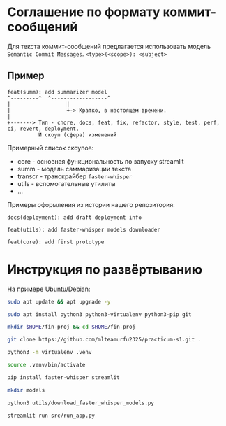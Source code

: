 # Соглашение по формату коммит-сообщений
Для текста коммит-сообщений предлагается использовать модель `Semantic Commit Messages`.
`<type>(<scope>): <subject>`
## Пример
```
feat(summ): add summarizer model 
^---------^  ^------------------^
|                  |
|                  +-> Кратко, в настоящем времени.
|
+-------> Тип - chore, docs, feat, fix, refactor, style, test, perf, ci, revert, deployment.
          И скоуп (сфера) изменений
```
Примерный список скоупов:
* core - основная функциональность по запуску streamlit
* summ - модель саммаризации текста
* transcr - транскрайбер `faster-whisper`
* utils - вспомогательные утилиты
* ...

Примеры оформления из истории нашего репозитория:

`docs(deployment): add draft deployment info`

`feat(utils): add faster-whisper models downloader`

`feat(core): add first prototype`


# Инструкция по развёртыванию
На примере Ubuntu/Debian:

```sh
sudo apt update && apt upgrade -y

sudo apt install python3 python3-virtualenv python3-pip git

mkdir $HOME/fin-proj && cd $HOME/fin-proj

git clone https://github.com/mlteamurfu2325/practicum-s1.git .

python3 -m virtualenv .venv

source .venv/bin/activate

pip install faster-whisper streamlit

mkdir models

python3 utils/download_faster_whisper_models.py

streamlit run src/run_app.py
```
